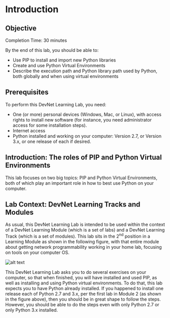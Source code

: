 # Introduction

## Objective

Completion Time: 30 minutes

By the end of this lab, you should be able to:

-   Use PIP to install and import new Python libraries
-   Create and use Python Virtual Environments
-   Describe the execution path and Python library path used by Python, both globally and when using virtual environments

## Prerequisites

To perform this DevNet Learning Lab, you need:

-   One (or more) personal devices (Windows, Mac, or Linux), with access rights to install new software (for instance, you need administrator access for some installation steps).
-   Internet access
-   Python installed and working on your computer: Version 2.7, or Version 3.x, or one release of each if desired.

## Introduction: The roles of PIP and Python Virtual Environments

This lab focuses on two big topics: PIP and Python Virtual Environments, both of which play an important role in how to best use Python on your computer.

## Lab Context: DevNet Learning Tracks and Modules

As usual, this DevNet Learning Lab is intended to be used within the context of a DevNet Learning Module (which is a set of labs) and a DevNet Learning Track (which is a set of modules). This lab sits in the 2<sup>nd</sup> position in a Learning Module as shown in the following figure, with that entire module about getting network programmability working in your home lab, focusing on tools on your computer OS.

![alt text](/posts/files/02-pip-ve-02-home-lab-pip-virtual-environment/assets/images/desktop-2-01.png)

This DevNet Learning Lab asks you to do several exercises on your computer, so that when finished, you will have installed and used PIP, as well as installing and using Python virtual environments. To do that, this lab expects you to have Python already installed. If you happened to install one release each of Python 2.7 and 3.x, per the first lab in Module 2 (as shown in the figure above), then you should be in great shape to follow the steps. However, you should be able to do the steps even with only Python 2.7 or only Python 3.x installed.
